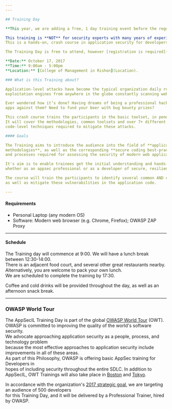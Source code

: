 ```yaml
---
---

## Training Day

**This year, we are adding a free, 1 day training event before the regular Conference.**   

This training is **NOT** for security experts with many years of experience, but for the rest of us:   
This is a hands-on, crash course in application security for developers, QA engineers, and anyone new to the AppSec field! 

The Training Day is free to attend, however [registration is required](Register). 

**Date:** October 17, 2017  
**Time:** 9:00am - 5:00pm   
**Location:** [College of Management in Rishon](Location).

### What is this Training about? 

Application-level attacks have become the typical organization daily routine, with numerous automated attack &   
exploitation engines from anywhere in the globe constantly scanning web sites, web services and external interfaces.  

Ever wondered how it’s done? Having dreams of being a professional hacker? or of being able to fortify your   
apps against them? Need to fund your beer with bug bounty prizes?

This crash course trains the participants in the basic toolset, in penetration testing skills and in secure development practices.   
It will cover the methodologies, common toolsets and over 7+ different high impact attack vectors, as well as the   
code-level techniques required to mitigate these attacks.

#### Goals   

The Training aims to introduce the audience into the field of **application-level attacks** and **white-hat hacking   
methodologies**, as well as the corresponding **secure coding best-practices**, and provide the basic tools, understanding   
and processes required for assessing the security of modern web applications.   

It's aim is to enable trainees get the initial understanding and hands-on skills required to find their path in the appsec field,   
whether as an appsec professional or as a developer of secure, resilient, and robust code. 

The course will train the participants to identify several common AND critical vulnerabilities, 
as well as mitigate these vulnerabilities in the application code.

--- 
```


#### Requirements   

- Personal Laptop (any modern OS)
- Software: Modern web browser (e.g. Chrome, Firefox); OWASP ZAP Proxy

---

#### Schedule   

The Training day will commence at 9:00. 
We will have a lunch break between 12:30-14:00.   
There is an adjacent food court, and several other great restaurants nearby.   
Alternatively, you are welcome to pack your own lunch.    
We are scheduled to complete the training by 17:30.  

Coffee and cold drinks will be provided throughout the day, as well as an afternoon snack break.   

---

### OWASP World Tour   

The AppSecIL Training Day is part of the global [OWASP World Tour](https://www.owasp.org/index.php/OWASP_World_Tour) (OWT).   
OWASP is committed to improving the quality of the world's software security.   
We advocate approaching application security as a people, process, and technology problem   
because the most effective approaches to application security include improvements in all of these areas.  
As part of this Philosophy, OWASP is offering basic AppSec training for Developers in   
hopes of including security throughout the entire SDLC. 
In addition to AppSecIL, OWT Trainings will also take place in [Boston](https://www.owasp.org/index.php/2017_Global_World_Tour_Boston) and [Tokyo](https://www.owasp.org/index.php/2017_OWASP_World_Tour_Tokyo).

In accordance with the organization's [2017 strategic goal](https://www.owasp.org/index.php/OWASP_Strategic_Goals), we are targeting an audience of 500 developers   
for this Training Day, and it will be delivered by a Professional Trainer, hired by OWASP. 

